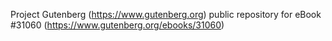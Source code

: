 Project Gutenberg (https://www.gutenberg.org) public repository for eBook #31060 (https://www.gutenberg.org/ebooks/31060)
